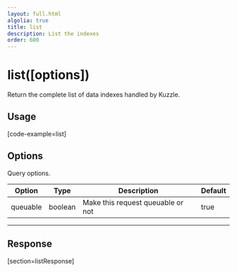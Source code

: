 ```yaml
---
layout: full.html
algolia: true
title: list
description: List the indexes
order: 600
---
```


# list([options])

Return the complete list of data indexes handled by Kuzzle.

## Usage

[code-example=list]

## Options

Query options.

| Option | Type | Description | Default
|--------|------|-------------|---------
| queuable | boolean | Make this request queuable or not  | true

---

## Response

[section=listResponse]
